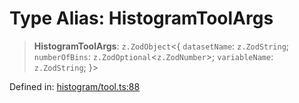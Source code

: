 # Type Alias: HistogramToolArgs

> **HistogramToolArgs**: `z.ZodObject`\<\{ `datasetName`: `z.ZodString`; `numberOfBins`: `z.ZodOptional`\<`z.ZodNumber`\>; `variableName`: `z.ZodString`; \}\>

Defined in: [histogram/tool.ts:88](https://github.com/GeoDaCenter/openassistant/blob/2cb8f20a901f3385efeb40778248119c5e49db78/packages/echarts/src/histogram/tool.ts#L88)
